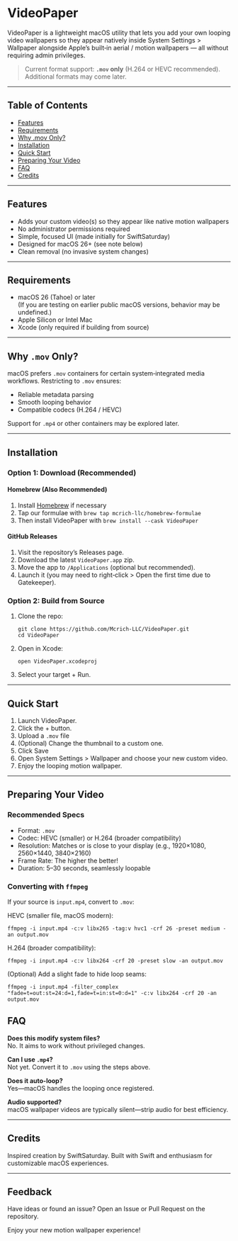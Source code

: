# VideoPaper

VideoPaper is a lightweight macOS utility that lets you add your own looping video wallpapers so they appear natively inside System Settings > Wallpaper alongside Apple’s built‑in aerial / motion wallpapers — all without requiring admin privileges.

> Current format support: **`.mov` only** (H.264 or HEVC recommended). Additional formats may come later.

---

## Table of Contents
- [Features](#features)
- [Requirements](#requirements)
- [Why .mov Only?](#why-mov-only)
- [Installation](#installation)
- [Quick Start](#quick-start)
- [Preparing Your Video](#preparing-your-video)
- [FAQ](#faq)
- [Credits](#credits)

---

## Features
- Adds your custom video(s) so they appear like native motion wallpapers
- No administrator permissions required
- Simple, focused UI (made initially for SwiftSaturday)
- Designed for macOS 26+ (see note below)
- Clean removal (no invasive system changes)

---

## Requirements
- macOS 26 (Tahoe) or later  
  (If you are testing on earlier public macOS versions, behavior may be undefined.)
- Apple Silicon or Intel Mac
- Xcode (only required if building from source)

---

## Why `.mov` Only?
macOS prefers `.mov` containers for certain system‑integrated media workflows. Restricting to `.mov` ensures:
- Reliable metadata parsing
- Smooth looping behavior
- Compatible codecs (H.264 / HEVC)

Support for `.mp4` or other containers may be explored later.

---

## Installation

### Option 1: Download (Recommended)

#### Homebrew (Also Recommended)
1. Install [Homebrew](https://brew.sh) if necessary
2. Tap our formulae with `brew tap mcrich-llc/homebrew-formulae`
3. Then install VideoPaper with `brew install --cask VideoPaper`

#### GitHub Releases
1. Visit the repository’s Releases page.
2. Download the latest `VideoPaper.app` zip.
3. Move the app to `/Applications` (optional but recommended).
4. Launch it (you may need to right‑click > Open the first time due to Gatekeeper).

### Option 2: Build from Source
1. Clone the repo:
   ```
   git clone https://github.com/Mcrich-LLC/VideoPaper.git
   cd VideoPaper
   ```
2. Open in Xcode:
   ```
   open VideoPaper.xcodeproj
   ```
3. Select your target + Run.

---

## Quick Start
1. Launch VideoPaper.
2. Click the + button.
3. Upload a `.mov` file
4. (Optional) Change the thumbnail to a custom one.
5. Click Save
6. Open System Settings > Wallpaper and choose your new custom video.
7. Enjoy the looping motion wallpaper.

---

## Preparing Your Video

### Recommended Specs
- Format: `.mov`
- Codec: HEVC (smaller) or H.264 (broader compatibility)
- Resolution: Matches or is close to your display (e.g., 1920×1080, 2560×1440, 3840×2160)
- Frame Rate: The higher the better!
- Duration: 5–30 seconds, seamlessly loopable

### Converting with `ffmpeg`
If your source is `input.mp4`, convert to `.mov`:

HEVC (smaller file, macOS modern):
```
ffmpeg -i input.mp4 -c:v libx265 -tag:v hvc1 -crf 26 -preset medium -an output.mov
```

H.264 (broader compatibility):
```
ffmpeg -i input.mp4 -c:v libx264 -crf 20 -preset slow -an output.mov
```

(Optional) Add a slight fade to hide loop seams:
```
ffmpeg -i input.mp4 -filter_complex "fade=t=out:st=24:d=1,fade=t=in:st=0:d=1" -c:v libx264 -crf 20 -an output.mov
```

## FAQ

**Does this modify system files?**  
No. It aims to work without privileged changes.

**Can I use `.mp4`?**  
Not yet. Convert it to `.mov` using the steps above.

**Does it auto-loop?**  
Yes—macOS handles the looping once registered.

**Audio supported?**  
macOS wallpaper videos are typically silent—strip audio for best efficiency.

---

## Credits
Inspired creation by SwiftSaturday. Built with Swift and enthusiasm for customizable macOS experiences.

---

## Feedback
Have ideas or found an issue? Open an Issue or Pull Request on the repository.

Enjoy your new motion wallpaper experience!
